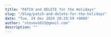 ```yaml
---
title: "PATCH and DELETE for the Holidays"
slug: "/blog/patch-and-delete-for-the-holidays"
date: "Tue, 24 Dec 2024 20:39:59 +0000"
author: "stevew1015@gmail.com"
description: ""
---
```


